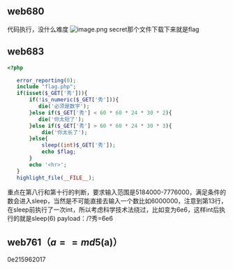 ## web680
代码执行，没什么难度
![image.png](https://cdn.nlark.com/yuque/0/2022/png/23087450/1641465374611-87dec341-e50c-4277-a19d-ce9b11a5bb4d.png)
secret那个文件下载下来就是flag

## web683
```php
<?php

   error_reporting(0);
   include "flag.php";
   if(isset($_GET['秀'])){
       if(!is_numeric($_GET['秀'])){
          die('必须是数字');
       }else if($_GET['秀'] < 60 * 60 * 24 * 30 * 2){
          die('你太短了');
       }else if($_GET['秀'] > 60 * 60 * 24 * 30 * 3){
           die('你太长了');
       }else{
           sleep((int)$_GET['秀']);
           echo $flag;
       }
       echo '<hr>';
   }
   highlight_file(__FILE__);
```
重点在第八行和第十行的判断，要求输入范围是5184000-7776000，满足条件的数会进入sleep，当然是不可能直接去输入一个数比如6000000，注意到第13行，在sleep前执行了一次int，所以考虑科学技术法绕过，比如变为6e6，这样int后执行的就是sleep(6)
payload：/?秀=6e6
## web761（$a==md5($a)）
0e215962017
